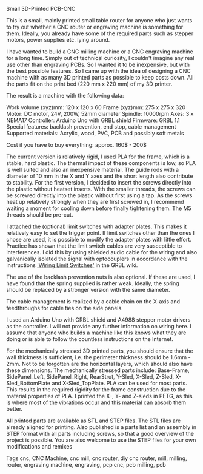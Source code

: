 Small 3D-Printed PCB-CNC

This is a small, mainly printed small table router for anyone who just wants to try out whether a CNC router or engraving machine is something for them. Ideally, you already have some of the required parts such as stepper motors, power supplies etc. lying around.

I have wanted to build a CNC milling machine or a CNC engraving machine for a long time. Simply out of technical curiosity, I couldn't imagine any real use other than engraving PCBs. So I wanted it to be inexpensive, but with the best possible features.
So I came up with the idea of designing a CNC machine with as many 3D printed parts as possible to keep costs down. All the parts fit on the print bed (220 mm x 220 mm) of my 3D printer.

The result is a machine with the following data:

Work volume (xyz)mm: 120 x 120 x 60
Frame (xyz)mm: 275 x 275 x 320
Motor: DC motor, 24V, 200W, 52mm diameter
Spindle: 10000rpm
Axes: 3 x NEMA17
Controller: Arduino Uno with GRBL shield
Firmware: GRBL 1.1
Special features: backlash prevention, end stop, cable management
Supported materials: Acrylic, wood, PVC, PCB and possibly soft metals

Cost if you have to buy everything: approx. 160$ - 200$

The current version is relatively rigid, I used PLA for the frame, which is a stable, hard plastic. The thermal impact of these components is low, so PLA is well suited and also an inexpensive material. The guide rods with a diameter of 10 mm in the X and Y axes and the short length also contribute to stability.
For the first version, I decided to insert the screws directly into the plastic without heatset inserts. With the smaller threads, the screws can be screwed directly into the plastic without first using a tap. As the screws heat up relatively strongly when they are first screwed in, I recommend waiting a moment for cooling down before finally tightening them. The M5 threads should be pre-cut. 

I attached the (optional) limit switches with adapter plates. This makes it relatively easy to set the trigger point. If limit switches other than the ones I chose are used, it is possible to modify the adapter plates with little effort. Practice has shown that the limit switch cables are very susceptible to interferences. I did this by using shielded audio cable for the wiring and also galvanically isolated the signal with optocouplers in accordance with the instructions ['Wiring Limit Switches'](https://github.com/gnea/grbl/wiki/Wiring-Limit-Switches) in the GRBL wiki.

The use of the backlash prevention nuts is also optional. If these are used, I have found that the spring supplied is rather weak. Ideally, the spring should be replaced by a stronger version with the same diameter.

The cable management is realized by a cable chain on the X-axis and feedthroughs for cable ties on the side panels.

I used an Arduino Uno with GRBL shield and A4988 stepper motor drivers as the controller. I will not provide any further information on wiring here. I assume that anyone who builds a machine like this knows what they are doing or is able to follow the countless instructions on the Internet.

For the mechanically stressed 3D printed parts, you should ensure that the wall thickness is sufficient, i.e. the perimeter thickness should be 1.6mm - 2mm. Not to be forgotten are the horizontal layers, which should also have these dimensions. The mechanically stressed parts include: Base-Frame, SidePanel_Left, SidePanel_Right, RearStrut, Y-Sled, X-Sled, Z-Sled, X-Sled_BottomPlate and X-Sled_TopPlate. PLA can be used for most parts. This results in the required rigidity for the frame construction due to the material properties of PLA. I printed the X-, Y- and Z-sleds in PETG, as this is where most of the vibrations occur and this material can absorb them better.

All printed parts are available as STL and STEP files. The STL files are already aligned for printing. Also published is a parts list and an assembly in STEP format with all parts including screws, so that a good overview of the project is possible. You are also welcome to use the STEP files for your own modifications and remixes


Tags
cnc, CNC Machine, cnc mill, cnc router, diy cnc router, mill, milling, router, engraving machine, engraving, pcp cnc, pcb milling, pcb